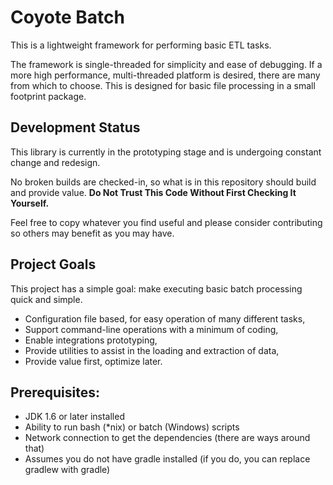 
# Coyote Batch

This is a lightweight framework for performing basic ETL tasks.

The framework is single-threaded for simplicity and ease of debugging. If a more high performance, multi-threaded platform is desired, there are many from which to choose. This is designed for basic file processing in a small footprint package.

## Development Status

This library is currently in the prototyping stage and is undergoing constant change and redesign.

No broken builds are checked-in, so what is in this repository should build and provide value. **Do Not Trust This Code Without First Checking It Yourself.**  

Feel free to copy whatever you find useful and please consider contributing so others may benefit as you may have. 

## Project Goals

This project has a simple goal: make executing basic batch processing quick and simple.

 * Configuration file based, for easy operation of many different tasks,
 * Support command-line operations with a minimum of coding,
 * Enable integrations prototyping,
 * Provide utilities to assist in the loading and extraction of data,
 * Provide value first, optimize later.

## Prerequisites:

  * JDK 1.6 or later installed
  * Ability to run bash (*nix) or batch (Windows) scripts
  * Network connection to get the dependencies (there are ways around that)
  * Assumes you do not have gradle installed (if you do, you can replace gradlew with gradle)

